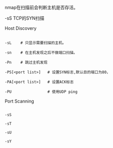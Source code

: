 nmap在扫描前会判断主机是否存活。


-sS TCP的SYN扫描


Host Discovery

```shell

-sL    # 只显示需要扫描的主机。

-sn    # 在主机发现之后不做端口扫描。

-Pn    # 跳过主机发现

-PS[<port list>]   # 设置SYN标志,默认目的端口为80， 

-PA[<port list>]   # 设置ACK标志

-PU                # 使用UDP ping
```

Port Scanning

```shell

-sS

-sT

-sU

-sY


```
